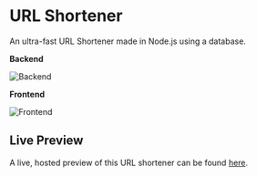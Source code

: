 # URL Shortener

An ultra-fast URL Shortener made in Node.js using a database.

**Backend**

![Backend](https://skillicons.dev/icons?i=nodejs,ts,express,mongodb,sentry)

**Frontend**

![Frontend](https://skillicons.dev/icons?i=html,tailwind,js)

## Live Preview

A live, hosted preview of this URL shortener can be found [here](https://links.trung.is-a.dev).

